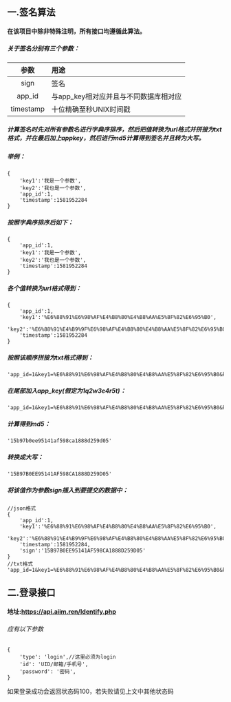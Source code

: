 ## 一.签名算法
#### 在该项目中除非特殊注明，所有接口均遵循此算法。
##### 关于签名分别有三个参数：
| 参数        | 用途                            |
| :---------:|:--------------------------------|
| sign       | 签名                            |
| app_id     | 与app_key相对应并且与不同数据库相对应|
| timestamp  | 十位精确至秒UNIX时间戳             |
##### 计算签名时先对所有参数名进行字典序排序，然后把值转换为url格式并拼接为txt格式，并在最后加上appkey，然后进行md5计算得到签名并且转为大写。
##### 举例：
```
{
    'key1':'我是一个参数',
    'key2':'我也是一个参数',
    'app_id':1,
    'timestamp':1581952284
}
```
##### 按照字典序排序后如下：
```
{
    'app_id':1,
    'key1':'我是一个参数',
    'key2':'我也是一个参数',
    'timestamp':1581952284
}
```
##### 各个值转换为url格式得到：
```
{
    'app_id':1,
    'key1':'%E6%88%91%E6%98%AF%E4%B8%80%E4%B8%AA%E5%8F%82%E6%95%B0',
    'key2':'%E6%88%91%E4%B9%9F%E6%98%AF%E4%B8%80%E4%B8%AA%E5%8F%82%E6%95%B0',
    'timestamp':1581952284
}
```
##### 按照该顺序拼接为txt格式得到：
```
'app_id=1&key1=%E6%88%91%E6%98%AF%E4%B8%80%E4%B8%AA%E5%8F%82%E6%95%B0&key2=%E6%88%91%E4%B9%9F%E6%98%AF%E4%B8%80%E4%B8%AA%E5%8F%82%E6%95%B0&timestamp=1581952284'
```
##### 在尾部加入app_key(假定为1q2w3e4r5t)：
```
'app_id=1&key1=%E6%88%91%E6%98%AF%E4%B8%80%E4%B8%AA%E5%8F%82%E6%95%B0&key2=%E6%88%91%E4%B9%9F%E6%98%AF%E4%B8%80%E4%B8%AA%E5%8F%82%E6%95%B0&timestamp=1581952284&app_key=1q2w3e4r5t'
```
##### 计算得到md5：
```
'15b97b0ee95141af598ca1888d259d05'
```
##### 转换成大写：
```
'15B97B0EE95141AF598CA1888D259D05'
```
##### 将该值作为参数sign插入到要提交的数据中：
```
//json格式
{
    'app_id':1,
    'key1':'%E6%88%91%E6%98%AF%E4%B8%80%E4%B8%AA%E5%8F%82%E6%95%B0',
    'key2':'%E6%88%91%E4%B9%9F%E6%98%AF%E4%B8%80%E4%B8%AA%E5%8F%82%E6%95%B0',
    'timestamp':1581952284,
    'sign':'15B97B0EE95141AF598CA1888D259D05'
}
//txt格式
'app_id=1&key1=%E6%88%91%E6%98%AF%E4%B8%80%E4%B8%AA%E5%8F%82%E6%95%B0&key2=%E6%88%91%E4%B9%9F%E6%98%AF%E4%B8%80%E4%B8%AA%E5%8F%82%E6%95%B0&timestamp=1581952284&sign=15B97B0EE95141AF598CA1888D259D05'
```

## 二.登录接口
#### 地址:https://api.aiim.ren/Identify.php
###### 应有以下参数
```
{
    'type': 'login',//这里必须为login
    'id': 'UID/邮箱/手机号',
    'password': '密码',
}
```
如果登录成功会返回状态码100，若失败请见上文中其他状态码
